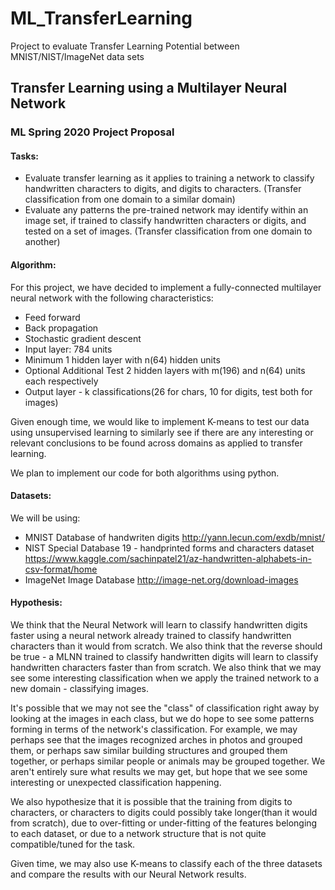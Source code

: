 # ML_TransferLearning
Project to evaluate Transfer Learning Potential between MNIST/NIST/ImageNet data sets

## Transfer Learning using a Multilayer Neural Network
### ML Spring 2020 Project Proposal

#### Tasks:
- Evaluate transfer learning as it applies to training a network to classify handwritten characters to digits, and digits to characters. (Transfer classification from one domain to a similar domain)
- Evaluate any patterns the pre-trained network may identify within an image set, if trained to classify handwritten characters or digits, and tested on a set of images. (Transfer classification from one domain to another)

#### Algorithm:
For this project, we have decided to implement a fully-connected multilayer neural network with the following characteristics:
- Feed forward 
- Back propagation
- Stochastic gradient descent
- Input layer: 784 units
- Minimum 1 hidden layer with n(64) hidden units 
- Optional Additional Test 2 hidden layers with m(196) and n(64) units each respectively
- Output layer - k classifications(26 for chars, 10 for digits, test both for images)

Given enough time, we would like to implement K-means to test our data using unsupervised learning to similarly see if there are any interesting or relevant conclusions to be found across domains as applied to transfer learning. 

We plan to implement our code for both algorithms using python. 


#### Datasets:
We will be using: 
- MNIST Database of handwriten digits 
  http://yann.lecun.com/exdb/mnist/
- NIST Special Database 19 - handprinted forms and characters dataset
  https://www.kaggle.com/sachinpatel21/az-handwritten-alphabets-in-csv-format/home
- ImageNet Image Database
  http://image-net.org/download-images


#### Hypothesis: 
We think that the Neural Network will learn to classify handwritten digits faster using a neural network already trained to classify handwritten characters than it would from scratch. We also think that the reverse should be true - a MLNN trained to classify handwritten digits will learn to classify handwritten characters faster than from scratch. We also think that we may see some interesting classification when we apply the trained network to a new domain - classifying images. 

It's possible that we may not see the "class" of classification right away by looking at the images in each class, but we do hope to see some patterns forming in terms of the network's classification. For example, we may perhaps see that the images recognized arches in photos and grouped them, or perhaps saw similar building structures and grouped them together, or perhaps similar people or animals may be grouped together. We aren't entirely sure what results we may get, but hope that we see some interesting or unexpected classification happening. 

We also hypothesize that it is possible that the training from digits to characters, or characters to digits could possibly take longer(than it would from scratch), due to over-fitting or under-fitting of the features belonging to each dataset, or due to a network structure that is not quite compatible/tuned for the task. 

Given time, we may also use K-means to classify each of the three datasets and compare the results with our Neural Network results. 




